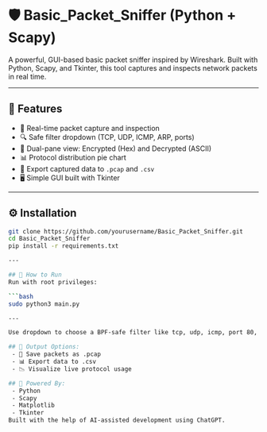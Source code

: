 # 🛡️ Basic_Packet_Sniffer (Python + Scapy)

A powerful, GUI-based basic packet sniffer inspired by Wireshark. Built with Python, Scapy, and Tkinter, this tool captures and inspects network packets in real time.

---

## 🚀 Features

- 🧠 Real-time packet capture and inspection
- 🔍 Safe filter dropdown (TCP, UDP, ICMP, ARP, ports)
- 🧾 Dual-pane view: Encrypted (Hex) and Decrypted (ASCII)
- 📊 Protocol distribution pie chart
- 💾 Export captured data to `.pcap` and `.csv`
- 🖥️ Simple GUI built with Tkinter

---

## ⚙️ Installation

```bash
git clone https://github.com/yourusername/Basic_Packet_Sniffer.git
cd Basic_Packet_Sniffer
pip install -r requirements.txt

---

## 🧪 How to Run
Run with root privileges:

```bash
sudo python3 main.py

---

Use dropdown to choose a BPF-safe filter like tcp, udp, icmp, port 80, etc.

## 📂 Output Options:
 - 📁 Save packets as .pcap
 - 📊 Export data to .csv
 - 📉 Visualize live protocol usage

## 🤖 Powered By: 
 - Python
 - Scapy
 - Matplotlib
 - Tkinter
Built with the help of AI-assisted development using ChatGPT.
